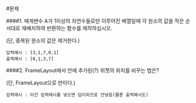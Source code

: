 #문제

####1. 매게변수 A가 1이상의 자연수들로만 이루어진 배열일때 각 원소의 값을 작은 순서대로 재배치하여 반환하는 함수를 제작하십시오.

(단, 중복된 원소의 값은 제거한다.)

<pre><code>입력예시 : [3,1,7,0,1]
출력예시 : [0,1,3,7]</code></pre>

####2. FrameLayout에서 안에 추가된(?) 위젯의 위치를 비꾸는 법은?

(단, FrameLayout으로 만이다.)

<pre><code>입력에시 : 이건 입력에시를 넣으면 답이되므로 안넣음(물론 출력예시도)</code></pre>


